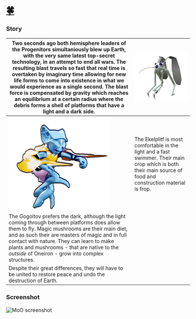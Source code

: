# [:four_leaf_clover:](http://www.luckeyproductions.nl/)


### Story

Two seconds ago both hemisphere leaders of the Progenitors simultaniously blew up Earth, with the very same latest top-secret technology, in an attempt to end all wars. The resulting blast travels so fast that real time is overtaken by imaginary time allowing for new life forms to come into existence in what we would experience as a single second. The blast force is compensated by gravity which reaches an equilibrium at a certain radius where the debris forms a shell of platforms that have a light and a dark side. | ![White Rabbug](Docs/WhiteRabbug.gif)
---|---
![Ekelplitf](Docs/Ekelplitf_Jab2_256.png) | The Ekelplitf is most comfortable in the light and a fast swimmer. Their main crop which is both their main source of food and construction material is frop.
The Gogoltov prefers the dark, although the light coming through between platforms does allow them to fly. Magic mushrooms are their main diet, and as such their are masters of magic and in full contact with nature. They can learn to make plants and mushrooms - that are native to the _outside_ of Oneiron - grow into complex structures. |  
 | Despite their great differences, they will have to be united to restore peace and undo the destruction of Earth.
### Screenshot
![MoO screenshot](https://raw.githubusercontent.com/LucKeyProductions/MastersOfOneiron/master/Screenshots/Screenshot_Tue_May_17_21_43_48_2016.png)